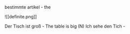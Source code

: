 bestimmte artikel - the 

![[definite.png]]


Der Tisch ist groß - The table is big (N)
Ich sehe den Tich - 